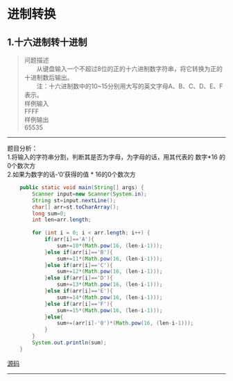 # 进制转换

## 1.十六进制转十进制  
>问题描述  
>　　从键盘输入一个不超过8位的正的十六进制数字符串，将它转换为正的十进制数后输出。  
>　　注：十六进制数中的10~15分别用大写的英文字母A、B、C、D、E、F表示。  
>样例输入  
>FFFF  
>样例输出  
>65535  

---

题目分析：  
1.将输入的字符串分割，判断其是否为字母，为字母的话，用其代表的 数字*16 的 0个数次方  
2.如果为数字的话-‘0’获得的值  *   16的0个数次方  

```java
	public static void main(String[] args) {
		Scanner input=new Scanner(System.in);
		String st=input.nextLine();
		char[] arr=st.toCharArray();
		long sum=0;
		int len=arr.length;
		
		for (int i = 0; i < arr.length; i++) {
			if(arr[i]=='A'){
				sum+=10*(Math.pow(16, (len-i-1)));
			}else if(arr[i]=='B'){
				sum+=11*(Math.pow(16, (len-i-1)));
			}else if(arr[i]=='C'){
				sum+=12*(Math.pow(16, (len-i-1)));
			}else if(arr[i]=='D'){
				sum+=13*(Math.pow(16, (len-i-1)));
			}else if(arr[i]=='E'){
				sum+=14*(Math.pow(16, (len-i-1)));
			}else if(arr[i]=='F'){
				sum+=15*(Math.pow(16, (len-i-1)));
			}else{
				sum+=(arr[i]-'0')*(Math.pow(16, (len-i-1)));
			}
		}
		System.out.println(sum);
	}
```
[源码](../SourceCode/16to10.java)

---
